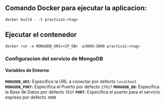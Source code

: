 
## Comando Docker para ejecutar la aplicacion:
````
docker build . -t practica1:<tag>
````
## Ejecutar el contenedor
````
docker run -e MONGODB_URI=<IP_DB> -p3000:3000 practica1:<tag>
````
### Configuracion del servicio de MongoDB
#### Variables de Entorno
**`MONGODB_URI`:** Especifica la URL  a conectar por defecto `localhost`
**`MONGODB_PORT`:** Especifica el Puerto por defecto `27017`
**`MONGODB_DB`:** Especifica la Base de Datos por defecto `TEST`
**`PORT`:** Especifica el puerto para el servicio express por defecto `3000`